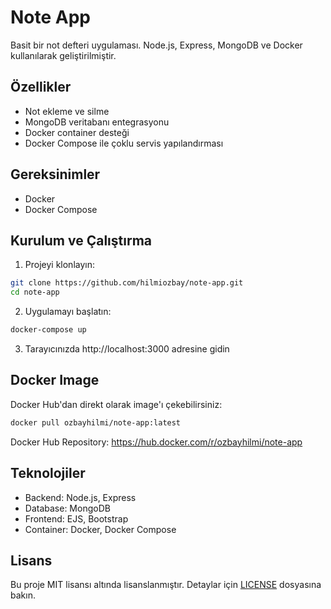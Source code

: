 # Note App

Basit bir not defteri uygulaması. Node.js, Express, MongoDB ve Docker kullanılarak geliştirilmiştir.

## Özellikler

- Not ekleme ve silme
- MongoDB veritabanı entegrasyonu
- Docker container desteği
- Docker Compose ile çoklu servis yapılandırması

## Gereksinimler

- Docker
- Docker Compose

## Kurulum ve Çalıştırma

1. Projeyi klonlayın:
```bash
git clone https://github.com/hilmiozbay/note-app.git
cd note-app
```

2. Uygulamayı başlatın:
```bash
docker-compose up
```

3. Tarayıcınızda http://localhost:3000 adresine gidin

## Docker Image

Docker Hub'dan direkt olarak image'ı çekebilirsiniz:
```bash
docker pull ozbayhilmi/note-app:latest
```

Docker Hub Repository: https://hub.docker.com/r/ozbayhilmi/note-app

## Teknolojiler

- Backend: Node.js, Express
- Database: MongoDB
- Frontend: EJS, Bootstrap
- Container: Docker, Docker Compose

## Lisans

Bu proje MIT lisansı altında lisanslanmıştır. Detaylar için [LICENSE](LICENSE) dosyasına bakın. 
